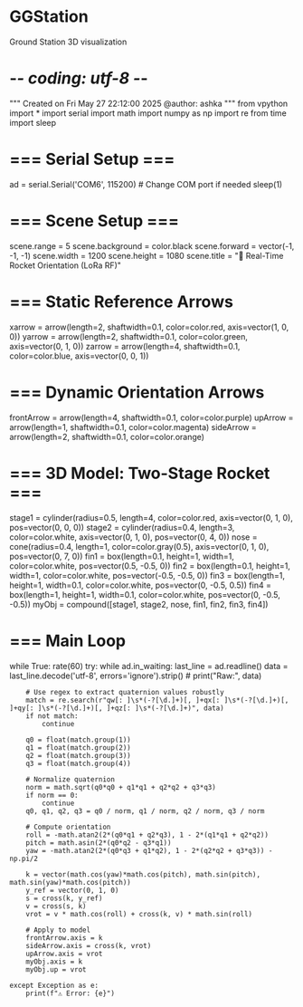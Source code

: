 # GGStation
Ground Station 3D visualization 
# -*- coding: utf-8 -*-
"""
Created on Fri May 27 22:12:00 2025
@author: ashka
"""
from vpython import *
import serial
import math
import numpy as np
import re
from time import sleep

# === Serial Setup ===
ad = serial.Serial('COM6', 115200)  # Change COM port if needed
sleep(1)

# === Scene Setup ===
scene.range = 5
scene.background = color.black
scene.forward = vector(-1, -1, -1)
scene.width = 1200
scene.height = 1080
scene.title = "🚀 Real-Time Rocket Orientation (LoRa RF)"

# === Static Reference Arrows
xarrow = arrow(length=2, shaftwidth=0.1, color=color.red, axis=vector(1, 0, 0))
yarrow = arrow(length=2, shaftwidth=0.1, color=color.green, axis=vector(0, 1, 0))
zarrow = arrow(length=4, shaftwidth=0.1, color=color.blue, axis=vector(0, 0, 1))

# === Dynamic Orientation Arrows
frontArrow = arrow(length=4, shaftwidth=0.1, color=color.purple)
upArrow = arrow(length=1, shaftwidth=0.1, color=color.magenta)
sideArrow = arrow(length=2, shaftwidth=0.1, color=color.orange)

# === 3D Model: Two-Stage Rocket ===
stage1 = cylinder(radius=0.5, length=4, color=color.red, axis=vector(0, 1, 0), pos=vector(0, 0, 0))
stage2 = cylinder(radius=0.4, length=3, color=color.white, axis=vector(0, 1, 0), pos=vector(0, 4, 0))
nose = cone(radius=0.4, length=1, color=color.gray(0.5), axis=vector(0, 1, 0), pos=vector(0, 7, 0))
fin1 = box(length=0.1, height=1, width=1, color=color.white, pos=vector(0.5, -0.5, 0))
fin2 = box(length=0.1, height=1, width=1, color=color.white, pos=vector(-0.5, -0.5, 0))
fin3 = box(length=1, height=1, width=0.1, color=color.white, pos=vector(0, -0.5, 0.5))
fin4 = box(length=1, height=1, width=0.1, color=color.white, pos=vector(0, -0.5, -0.5))
myObj = compound([stage1, stage2, nose, fin1, fin2, fin3, fin4])

# === Main Loop
while True:
    rate(60)
    try:
        while ad.in_waiting:
            last_line = ad.readline()
        data = last_line.decode('utf-8', errors='ignore').strip()
        # print("Raw:", data)

        # Use regex to extract quaternion values robustly
        match = re.search(r"qw[: ]\s*(-?[\d.]+)[, ]+qx[: ]\s*(-?[\d.]+)[, ]+qy[: ]\s*(-?[\d.]+)[, ]+qz[: ]\s*(-?[\d.]+)", data)
        if not match:
            continue

        q0 = float(match.group(1))
        q1 = float(match.group(2))
        q2 = float(match.group(3))
        q3 = float(match.group(4))

        # Normalize quaternion
        norm = math.sqrt(q0*q0 + q1*q1 + q2*q2 + q3*q3)
        if norm == 0:
            continue
        q0, q1, q2, q3 = q0 / norm, q1 / norm, q2 / norm, q3 / norm

        # Compute orientation
        roll = -math.atan2(2*(q0*q1 + q2*q3), 1 - 2*(q1*q1 + q2*q2))
        pitch = math.asin(2*(q0*q2 - q3*q1))
        yaw = -math.atan2(2*(q0*q3 + q1*q2), 1 - 2*(q2*q2 + q3*q3)) - np.pi/2

        k = vector(math.cos(yaw)*math.cos(pitch), math.sin(pitch), math.sin(yaw)*math.cos(pitch))
        y_ref = vector(0, 1, 0)
        s = cross(k, y_ref)
        v = cross(s, k)
        vrot = v * math.cos(roll) + cross(k, v) * math.sin(roll)

        # Apply to model
        frontArrow.axis = k
        sideArrow.axis = cross(k, vrot)
        upArrow.axis = vrot
        myObj.axis = k
        myObj.up = vrot

    except Exception as e:
        print(f"⚠️ Error: {e}")

